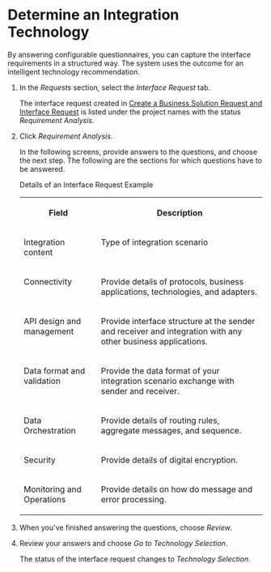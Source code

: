<!-- loio69b6daede23544c5bf90bac10a7c76aa -->

# Determine an Integration Technology

By answering configurable questionnaires, you can capture the interface requirements in a structured way. The system uses the outcome for an intelligent technology recommendation.



1.  In the *Requests* section, select the *Interface Request* tab.

    The interface request created in [Create a Business Solution Request and Interface Request](create-a-business-solution-request-and-interface-request-f3d983a.md) is listed under the project names with the status *Requirement Analysis*.

2.  Click *Requirement Analysis*.

    In the following screens, provide answers to the questions, and choose the next step. The following are the sections for which questions have to be answered.

    <a name="loio69b6daede23544c5bf90bac10a7c76aa__table_usj_fqx_psb"/>Details of an Interface Request Example


    <table>
    <tr>
    <th valign="top">

    Field


    
    </th>
    <th valign="top">

    Description


    
    </th>
    </tr>
    <tr>
    <td valign="top">

    Integration content


    
    </td>
    <td valign="top">

    Type of integration scenario


    
    </td>
    </tr>
    <tr>
    <td valign="top">

    Connectivity


    
    </td>
    <td valign="top">

    Provide details of protocols, business applications, technologies, and adapters.


    
    </td>
    </tr>
    <tr>
    <td valign="top">

    API design and management


    
    </td>
    <td valign="top">

    Provide interface structure at the sender and receiver and integration with any other business applications.


    
    </td>
    </tr>
    <tr>
    <td valign="top">

    Data format and validation


    
    </td>
    <td valign="top">

    Provide the data format of your integration scenario exchange with sender and receiver.


    
    </td>
    </tr>
    <tr>
    <td valign="top">

    Data Orchestration


    
    </td>
    <td valign="top">

    Provide details of routing rules, aggregate messages, and sequence.


    
    </td>
    </tr>
    <tr>
    <td valign="top">

    Security


    
    </td>
    <td valign="top">

    Provide details of digital encryption.


    
    </td>
    </tr>
    <tr>
    <td valign="top">

    Monitoring and Operations


    
    </td>
    <td valign="top">

    Provide details on how do message and error processing.


    
    </td>
    </tr>
    </table>
    
3.  When you've finished answering the questions, choose *Review*.

4.  Review your answers and choose *Go to Technology Selection*.

    The status of the interface request changes to *Technology Selection*.


